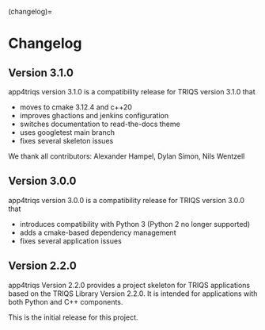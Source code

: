 (changelog)=

# Changelog

## Version 3.1.0

app4triqs version 3.1.0 is a compatibility
release for TRIQS version 3.1.0 that
* moves to cmake 3.12.4 and c++20
* improves ghactions and jenkins configuration
* switches documentation to read-the-docs theme
* uses googletest main branch
* fixes several skeleton issues

We thank all contributors: Alexander Hampel, Dylan Simon, Nils Wentzell


## Version 3.0.0

app4triqs version 3.0.0 is a compatibility
release for TRIQS version 3.0.0 that
* introduces compatibility with Python 3 (Python 2 no longer supported)
* adds a cmake-based dependency management
* fixes several application issues


## Version 2.2.0

app4triqs Version 2.2.0 provides a project
skeleton for TRIQS applications based on
the TRIQS Library Version 2.2.0.
It is intended for applications with both
Python and C++ components.

This is the initial release for this project.
